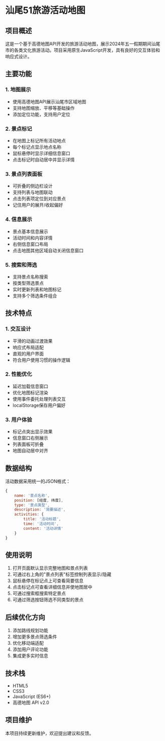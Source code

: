  # 汕尾51旅游活动地图

## 项目概述
这是一个基于高德地图API开发的旅游活动地图，展示2024年五一假期期间汕尾市的各类文化旅游活动。项目采用原生JavaScript开发，具有良好的交互体验和响应式设计。

## 主要功能

### 1. 地图展示
- 使用高德地图API展示汕尾市区域地图
- 支持地图缩放、平移等基础操作
- 添加定位功能，支持用户定位

### 2. 景点标记
- 在地图上标记所有活动地点
- 每个标记点显示地点名称
- 鼠标悬停时显示详细信息窗口
- 点击标记时自动居中并显示详情

### 3. 景点列表面板
- 可折叠的侧边栏设计
- 支持列表与地图联动
- 点击列表项定位到对应景点
- 记住用户的展开/收起偏好

### 4. 信息展示
- 景点基本信息展示
- 活动时间和内容详情
- 右侧信息窗口布局
- 点击地图其他区域自动关闭信息窗口

### 5. 搜索和筛选
- 支持景点名称搜索
- 按类型筛选景点
- 实时更新列表和地图标记
- 支持多个筛选条件组合

## 技术特点

### 1. 交互设计
- 平滑的动画过渡效果
- 响应式布局适配
- 直观的用户界面
- 符合用户使用习惯的操作逻辑

### 2. 性能优化
- 延迟加载信息窗口
- 优化地图标记渲染
- 使用事件委托处理列表交互
- localStorage保存用户偏好

### 3. 用户体验
- 标记点突出显示效果
- 信息窗口右侧展示
- 列表面板可折叠
- 地图自动居中对齐

## 数据结构
活动数据采用统一的JSON格式：
```javascript
{
    name: '景点名称',
    position: [经度, 纬度],
    type: '景点类型',
    description: '简要描述',
    activities: {
        title: '活动标题',
        time: '活动时间',
        content: '活动详情'
    }
}
```

## 使用说明
1. 打开页面默认显示完整地图和景点列表
2. 可通过右上角的"景点列表"标签控制列表显示/隐藏
3. 鼠标悬停在标记点上可查看简要信息
4. 点击标记点可查看详细信息并使地图居中
5. 可通过搜索框搜索特定景点
6. 可通过筛选按钮筛选不同类型的景点

## 后续优化方向
1. 添加路线规划功能
2. 增加更多景点筛选条件
3. 优化移动端适配
4. 添加用户评论功能
5. 集成更多实时信息

## 技术栈
- HTML5
- CSS3
- JavaScript (ES6+)
- 高德地图 API v2.0

## 项目维护
本项目持续更新维护，欢迎提出建议和反馈。